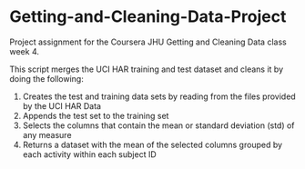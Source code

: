 # Getting-and-Cleaning-Data-Project

Project assignment for the Coursera JHU Getting and Cleaning Data class week 4.

This script merges the UCI HAR training and test dataset and cleans it by doing the following:
1. Creates the test and training data sets by reading from the files provided by the UCI HAR Data
2. Appends the test set to the training set
3. Selects the columns that contain the mean or standard deviation (std) of any measure
4. Returns a dataset with the mean of the selected columns grouped by each activity within each subject ID
